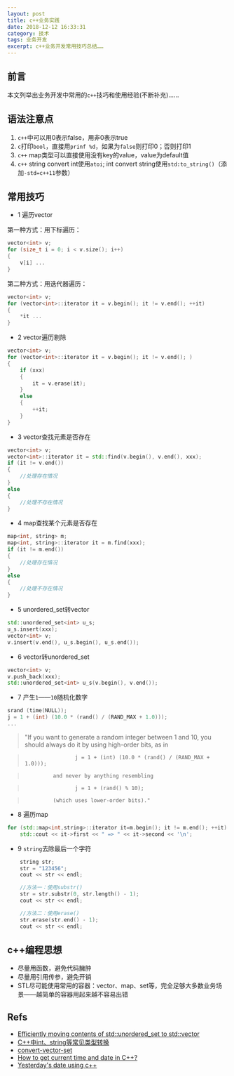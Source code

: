 ```yaml
---
layout: post
title: c++业务实践
date: 2018-12-12 16:33:31
category: 技术
tags: 业务开发
excerpt: c++业务开发常用技巧总结……
---
```


## 前言

本文列举出业务开发中常用的`c++`技巧和使用经验(不断补充)……

## 语法注意点

1. `c++`中可以用0表示false，用非0表示true
2. `c`打印`bool`，直接用`prinf %d`，如果为`false`则打印0；否则打印1
3. `c++` map类型可以直接使用没有key的value，value为default值
4. `c++` string convert int使用`atoi`; int convert string使用`std:to_string()`（添加`-std=c++11`参数）

## 常用技巧

* 1 遍历vector

第一种方式：用下标遍历：
```c++
vector<int> v;
for (size_t i = 0; i < v.size(); i++)
{
    v[i] ...
}
```

第二种方式：用迭代器遍历：
```c++
vector<int> v;
for (vector<int>::iterator it = v.begin(); it != v.end(); ++it)
{
    *it ...
}
```

* 2 vector遍历剔除

```c++
vector<int> v;
for (vector<int>::iterator it = v.begin(); it != v.end(); )
{
    if (xxx)
    {
        it = v.erase(it);
    }
    else
    {
        ++it;
    }
}
```

* 3 vector查找元素是否存在

```c++
vector<int> v;
vector<int>::iterator it = std::find(v.begin(), v.end(), xxx);
if (it != v.end())
{
    //处理存在情况
}
else
{
    //处理不存在情况
}
```

* 4 map查找某个元素是否存在

```c++
map<int, string> m;
map<int, string>::iterator it = m.find(xxx);
if (it != m.end())
{
    //处理存在情况
}
else
{
    //处理不存在情况
}
```

* 5 unordered_set转vector

```c++
std::unordered_set<int> u_s;
u_s.insert(xxx);
vector<int> v;
v.insert(v.end(), u_s.begin(), u_s.end());
```

* 6 vector转unordered_set

```c++
vector<int> v;
v.push_back(xxx);
std::unordered_set<int> u_s(v.begin(), v.end());
```

* 7 产生`1`——`10`随机化数字

```c++
srand (time(NULL));
j = 1 + (int) (10.0 * (rand() / (RAND_MAX + 1.0)));
...
```

> "If you want to generate a random integer between 1 and 10, you should always do it by using high-order bits, as in

>                     j = 1 + (int) (10.0 * (rand() / (RAND_MAX + 1.0)));

>              and never by anything resembling

>                     j = 1 + (rand() % 10);

>              (which uses lower-order bits)."

* 8 遍历map

```c++
for (std::map<int,string>::iterator it=m.begin(); it != m.end(); ++it)
    std::cout << it->first << " => " << it->second << '\n';
```

* 9 `string`去除最后一个字符

```c++
    string str;
    str = "123456";
    cout << str << endl;

    //方法一：使用substr()
    str = str.substr(0, str.length() - 1);
    cout << str << endl;

    //方法二：使用erase()
    str.erase(str.end() - 1);
    cout << str << endl;
```

## c++编程思想

* 尽量用函数，避免代码臃肿
* 尽量用引用传参，避免开销
* STL尽可能使用常用的容器：vector、map、set等，完全足够大多数业务场景——越简单的容器用起来越不容易出错

## Refs

* [Efficiently moving contents of std::unordered_set to std::vector](https://stackoverflow.com/questions/42519867/efficiently-moving-contents-of-stdunordered-set-to-stdvector)
* [C++中int、string等常见类型转换](https://www.cnblogs.com/gaobw/p/7070622.html)
* [convert-vector-set](https://www.techiedelight.com/convert-vector-set-cpp/)
* [How to get current time and date in C++?](https://stackoverflow.com/questions/997946/how-to-get-current-time-and-date-in-c)
* [Yesterday's date using c++](https://www.daniweb.com/programming/software-development/threads/506043/yesterday-s-date-using-c)